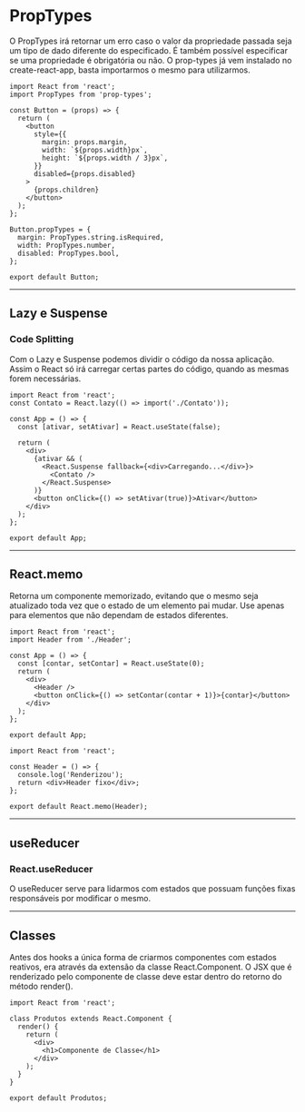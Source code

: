 # PropTypes

O PropTypes irá retornar um erro caso o valor da propriedade passada seja um tipo de dado diferente do especificado. É também possível especificar se uma propriedade é obrigatória ou não. O prop-types já vem instalado no create-react-app, basta importarmos o mesmo para utilizarmos.

```
import React from 'react';
import PropTypes from 'prop-types';

const Button = (props) => {
  return (
    <button
      style={{
        margin: props.margin,
        width: `${props.width}px`,
        height: `${props.width / 3}px`,
      }}
      disabled={props.disabled}
    >
      {props.children}
    </button>
  );
};

Button.propTypes = {
  margin: PropTypes.string.isRequired,
  width: PropTypes.number,
  disabled: PropTypes.bool,
};

export default Button;
```

---

## Lazy e Suspense

### Code Splitting

Com o Lazy e Suspense podemos dividir o código da nossa aplicação. Assim o React só irá carregar certas partes do código, quando as mesmas forem necessárias.

```
import React from 'react';
const Contato = React.lazy(() => import('./Contato'));

const App = () => {
  const [ativar, setAtivar] = React.useState(false);

  return (
    <div>
      {ativar && (
        <React.Suspense fallback={<div>Carregando...</div>}>
          <Contato />
        </React.Suspense>
      )}
      <button onClick={() => setAtivar(true)}>Ativar</button>
    </div>
  );
};

export default App;
```

---

## React.memo

Retorna um componente memorizado, evitando que o mesmo seja atualizado toda vez que o estado de um elemento pai mudar. Use apenas para elementos que não dependam de estados diferentes.

```
import React from 'react';
import Header from './Header';

const App = () => {
  const [contar, setContar] = React.useState(0);
  return (
    <div>
      <Header />
      <button onClick={() => setContar(contar + 1)}>{contar}</button>
    </div>
  );
};

export default App;
```

```
import React from 'react';

const Header = () => {
  console.log('Renderizou');
  return <div>Header fixo</div>;
};

export default React.memo(Header);
```

---

## useReducer

### React.useReducer

O useReducer serve para lidarmos com estados que possuam funções fixas responsáveis por modificar o mesmo.

---

## Classes

Antes dos hooks a única forma de criarmos componentes com estados reativos, era através da extensão da classe React.Component. O JSX que é renderizado pelo componente de classe deve estar dentro do retorno do método render().

```
import React from 'react';

class Produtos extends React.Component {
  render() {
    return (
      <div>
        <h1>Componente de Classe</h1>
      </div>
    );
  }
}

export default Produtos;
```
